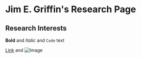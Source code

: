 # Jim E. Griffin's Research Page

## Research Interests




**Bold** and _Italic_ and `Code` text

[Link](url) and ![Image](src)
```




